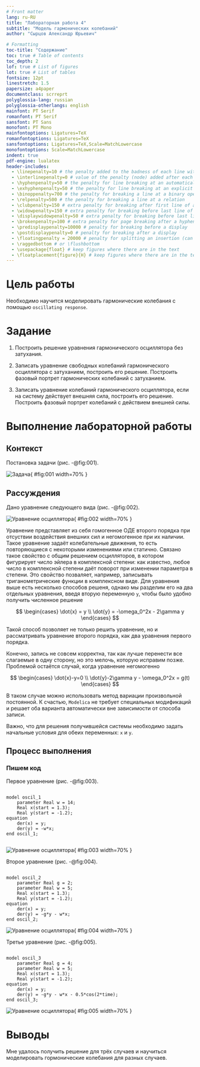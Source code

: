 ```yaml
---
# Front matter
lang: ru-RU
title: "Лабораторная работа 4"
subtitle: "Модель гармонических колебаний"
author: "Сырцов Александр Юрьевич"

# Formatting
toc-title: "Содержание"
toc: true # Table of contents
toc_depth: 2
lof: true # List of figures
lot: true # List of tables
fontsize: 12pt
linestretch: 1.5
papersize: a4paper
documentclass: scrreprt
polyglossia-lang: russian
polyglossia-otherlangs: english
mainfont: PT Serif
romanfont: PT Serif
sansfont: PT Sans
monofont: PT Mono
mainfontoptions: Ligatures=TeX
romanfontoptions: Ligatures=TeX
sansfontoptions: Ligatures=TeX,Scale=MatchLowercase
monofontoptions: Scale=MatchLowercase
indent: true
pdf-engine: lualatex
header-includes:
  - \linepenalty=10 # the penalty added to the badness of each line within a paragraph (no associated penalty node) Increasing the value makes tex try to have fewer lines in the paragraph.
  - \interlinepenalty=0 # value of the penalty (node) added after each line of a paragraph.
  - \hyphenpenalty=50 # the penalty for line breaking at an automatically inserted hyphen
  - \exhyphenpenalty=50 # the penalty for line breaking at an explicit hyphen
  - \binoppenalty=700 # the penalty for breaking a line at a binary operator
  - \relpenalty=500 # the penalty for breaking a line at a relation
  - \clubpenalty=150 # extra penalty for breaking after first line of a paragraph
  - \widowpenalty=150 # extra penalty for breaking before last line of a paragraph
  - \displaywidowpenalty=50 # extra penalty for breaking before last line before a display math
  - \brokenpenalty=100 # extra penalty for page breaking after a hyphenated line
  - \predisplaypenalty=10000 # penalty for breaking before a display
  - \postdisplaypenalty=0 # penalty for breaking after a display
  - \floatingpenalty = 20000 # penalty for splitting an insertion (can only be split footnote in standard LaTeX)
  - \raggedbottom # or \flushbottom
  - \usepackage{float} # keep figures where there are in the text
  - \floatplacement{figure}{H} # keep figures where there are in the text
---
```


# Цель работы

Необходимо научится моделировать гармонические колебания с помощью `oscillating response`.

# Задание

1. Построить решение уравнения гармонического осциллятора без затухания.

2. Записать уравнение свободных колебаний гармонического осциллятора с
затуханием, построить его решение. Построить фазовый портрет гармонических
колебаний с затуханием.

3. Записать уравнение колебаний гармонического осциллятора, если на систему
действует внешняя сила, построить его решение. Построить фазовый портрет
колебаний с действием внешней силы.

# Выполнение лабораторной работы

## Контекст

Постановка задачи (рис. -@fig:001).

![Задача](1.png){ #fig:001 width=70% }

## Рассуждения

Дано уравнение следующего вида (рис. -@fig:002).

![Уравнение осциллятора](2.png){ #fig:002 width=70% }

Уравнение представляет из себя гомогенное ОДЕ второго порядка при отсуствии воздействия внешних сил и негомогенное при их наличии. Такое уравнение задаёт колебательные движения, то есть повторяющиеся с некоторыми изменениями или статично. Связано такое свойство с общим решением осцилляторов, в котором фигурирует число эйлера в комплексной степени: как известно, любое число в комплексной степени даёт поворот при изменении параметра в степени. Это свойство позваляет, например, записывать триганометрические функции в комплексном виде. Для уравнения выше есть несколько способов решеня, однако мы разделим его на два отдельных уравнения, введя вторую переменную `y`, чтобы было удобно получить численное решение

$$
  \begin{cases}
    \dot{x} = y \\
    \dot{y} = -\omega_0^2x - 2\gamma y
  \end{cases}
$$

Такой способ позволяет не только решить уравнение, но и рассматривать уравнение второго порядка, как два уравнения первого порядка.

Конечно, запись не совсем корректна, так как лучше перенести все слагаемые в одну сторону, но это мелочь, которую исправим позже. Проблемой остаётся случай, когда уравнение негомогенно

$$
  \begin{cases}
    \dot{x}-y=0 \\
    \dot{y}-2\gamma y - \omega_0^2x = g(t)
  \end{cases}
$$

В таком случае можно использовать метод вариации произвольной постоянной. К счастью, `Modelica` не требует специальных модификаций и решает оба варианта автоматически вне зависимости от способа записи.

Важно, что для решения получившейся системы необходимо задать начальные условия для обеих переменных: `x` и `y`.

## Процесс выполнения

### Пишем код

Первое уравнение (рис. -@fig:003).

```modelica

model oscil_1
	parameter Real w = 14;
	Real x(start = 1.3);
	Real y(start = -1.2);
equation
	der(x) = y;
	der(y) = -w*x;
end oscil_1;


```
![Уравнение осциллятора](3.png){ #fig:003 width=70% }

Второе уравнение (рис. -@fig:004).
```modelica

model oscil_2
	parameter Real g = 2;
	parameter Real w = 5;
	Real x(start = 1.3);
	Real y(start = -1.2);
equation
	der(x) = y;
	der(y) = -g*y - w*x;
end oscil_2;

```
![Уравнение осциллятора](4.png){ #fig:004 width=70% }

Третье уравнение (рис. -@fig:005).
```modelica

model oscil_3
	parameter Real g = 4;
	parameter Real w = 5;
	Real x(start = 1.3);
	Real y(start = -1.2);
equation
	der(x) = y;
	der(y) = -g*y - w*x - 0.5*cos(2*time);
end oscil_3;

```
![Уравнение осциллятора](5.png){ #fig:005 width=70% }

# Выводы

Мне удалось получить решение для трёх случаев и научиться моделировать гормонические колебания для разных случаев.